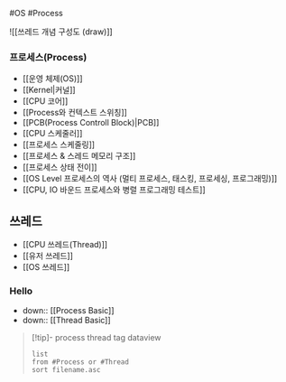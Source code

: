 
#OS #Process 

![[쓰레드 개념 구성도 (draw)]]
### 프로세스(Process) 
-  [[운영 체제(OS)]]
- [[Kernel|커널]]
- [[CPU 코어]]
- [[Process와 컨텍스트 스위칭]]
- [[PCB(Process Controll Block)|PCB]]
- [[CPU 스케줄러]]
- [[프로세스 스케줄링]]
- [[프로세스 & 스레드 메모리 구조]]
- [[프로세스 상태 전이]]
- [[OS Level 프로세스의 역사 (멀티 프로세스, 태스킹, 프로세싱, 프로그래밍)]]
- [[CPU, IO 바운드 프로세스와 병렬 프로그래밍 테스트]]


## 쓰레드

- [[CPU 쓰레드(Thread)]]
- [[유저 쓰레드]]
- [[OS 쓰레드]]

### Hello

- down:: [[Process Basic]]
- down:: [[Thread Basic]]

>[!tip]- process thread tag dataview
>```dataview
>list
>from #Process or #Thread 
>sort filename.asc
>```



